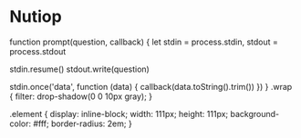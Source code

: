 # Nutiop
function prompt(question, callback) {
  let stdin = process.stdin,
    stdout = process.stdout

  stdin.resume()
  stdout.write(question)

  stdin.once('data', function (data) {
    callback(data.toString().trim())
  })
}
.wrap {
  filter: drop-shadow(0 0 10px gray);
}

.element {
  display: inline-block;
  width: 111px;
  height: 111px;
  background-color: #fff;
  border-radius: 2em;
}
